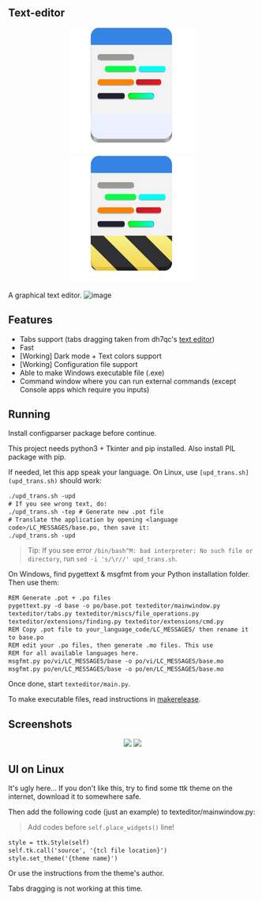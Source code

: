 ## Text-editor
<div align="center">
    <img src="data/org.lebao3105.texteditor.svg">
    <img src="data/org.lebao3105.texteditor.Devel.svg">
</div>

A graphical text editor.
![image](https://user-images.githubusercontent.com/77564176/166142583-5fe685a1-21a4-44e1-8088-73ca27e0b04a.png)

## Features
* Tabs support (tabs dragging taken from dh7qc's [text editor](https://github.com/dh7qc/Python-Text-Editor))
* Fast
* [Working] Dark mode + Text colors support
* [Working] Configuration file support
* Able to make Windows executable file (.exe)
* Command window where you can run external commands (except Console apps which require you inputs)

## Running
Install configparser package before continue.

This project needs python3 + Tkinter and pip installed. Also install PIL package with pip.

If needed, let this app speak your language. On Linux, use ```[upd_trans.sh](upd_trans.sh)``` should work:
```
./upd_trans.sh -upd
# If you see wrong text, do:
./upd_trans.sh -tep # Generate new .pot file
# Translate the application by opening <language code>/LC_MESSAGES/base.po, then save it:
./upd_trans.sh -upd
```

> Tip: If you see error ```/bin/bash^M: bad interpreter: No such file or directory```, run ```sed -i 's/\r//' upd_trans.sh```.

On Windows, find pygettext & msgfmt from your Python installation folder. Then use them:
```
REM Generate .pot + .po files
pygettext.py -d base -o po/base.pot texteditor/mainwindow.py texteditor/tabs.py texteditor/miscs/file_operations.py texteditor/extensions/finding.py texteditor/extensions/cmd.py
REM Copy .pot file to your_language_code/LC_MESSAGES/ then rename it to base.po
REM edit your .po files, then generate .mo files. This use 
REM for all available languages here.
msgfmt.py po/vi/LC_MESSAGES/base -o po/vi/LC_MESSAGES/base.mo
msgfmt.py po/en/LC_MESSAGES/base -o po/en/LC_MESSAGES/base.mo
```

Once done, start ```texteditor/main.py```.

To make executable files, read instructions in [makerelease](makerelease/).

## Screenshots
<div align="center">
    <img id="image" src="https://user-images.githubusercontent.com/77564176/166142604-791a81ca-4f4c-47db-b037-b5525c7cf313.png">
    <img id="image" src="https://user-images.githubusercontent.com/77564176/169689858-a131cd42-1d6d-4d2a-976d-7daef4fab5ac.png">
</div>

## UI on Linux
It's ugly here... If you don't like this, try to find some ttk theme on the internet, download it to somewhere safe.

Then add the following code (just an example) to texteditor/mainwindow.py:

> Add codes before ```self.place_widgets()``` line!
```
style = ttk.Style(self)
self.tk.call('source', '{tcl file location}')
style.set_theme('{theme name}')
```

Or use the instructions from the theme's author.

Tabs dragging is not working at this time.